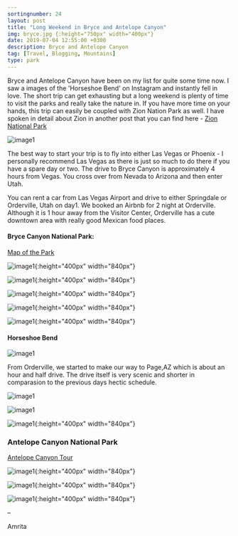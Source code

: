 ```yaml
---
sortingnumber: 24
layout: post
title: "Long Weekend in Bryce and Antelope Canyon"
img: bryce.jpg {:height="750px" width="400px"}
date: 2019-07-04 12:55:00 +0300
description: Bryce and Antelope Canyon
tag: [Travel, Blogging, Mountains]
type: park
---
```


Bryce and Antelope Canyon have been on my list for quite some time now. I saw a images of the 'Horseshoe Bend' on Instagram and instantly fell in love. The short trip can get exhausting but a long weekend is plenty of time to visit the parks and really take the nature in. If you have more time on your hands, this trip can easily be coupled with Zion Nation Park as well. I have spoken in detail about Zion in another post that you can find here - [Zion National Park](https://theduckingtraveller.com/zion-park/)

![image1]({{site.baseurl}}/assets/img/bryce/1.jpg)

The best way to start your trip is to fly into either Las Vegas or Phoenix - I personally recommend Las Vegas as there is just so much to do there if you have a spare day or two. The drive to Bryce Canyon is approximately 4 hours from Vegas. You cross over from Nevada to Arizona and then enter Utah.

You can rent a car from Las Vegas Airport and drive to either Springdale or Orderville, Utah on day1. We booked an Airbnb for 2 night at Orderville. Although it is 1 hour away from the Visitor Center, Orderville has a cute downtown area with really good Mexican food places.

#### Bryce Canyon National Park:



[Map of the Park](https://images.saymedia-content.com/.image/cs_srgb/MTQ4NTAyNTE4NjQzNTY2MTA0/bryce-canyon-mp-map_npsxx.pdf)


![image1]({{site.baseurl}}/assets/img/bryce/2.jpg){:height="400px" width="840px"}


![image1]({{site.baseurl}}/assets/img/bryce/3.jpg){:height="400px" width="840px"}


![image1]({{site.baseurl}}/assets/img/bryce/4.jpg){:height="400px" width="840px"}


![image1]({{site.baseurl}}/assets/img/bryce/5.jpg){:height="400px" width="840px"}


![image1]({{site.baseurl}}/assets/img/bryce/7.jpg){:height="400px" width="840px"}


#### Horseshoe Bend

![image1]({{site.baseurl}}/assets/img/bryce/9.jpg)


From Orderville, we started to make our way to Page,AZ which is about an hour and half drive. The drive itself is very scenic and shorter in comparasion to the previous days hectic schedule.

![image1]({{site.baseurl}}/assets/img/bryce/10.jpg)


![image1]({{site.baseurl}}/assets/img/bryce/12.jpg)


![image1]({{site.baseurl}}/assets/img/bryce/11.jpg){:height="400px" width="840px"}


### Antelope Canyon National Park

[Antelope Canyon Tour](https://navajonationparks.org/guided-tour-operators/antelope-canyon-tour-operators/)

![image1]({{site.baseurl}}/assets/img/bryce/13.jpg){:height="400px" width="840px"}

![image1]({{site.baseurl}}/assets/img/bryce/14.jpg){:height="400px" width="840px"}

![image1]({{site.baseurl}}/assets/img/bryce/15.jpg){:height="400px" width="840px"}


–

Amrita
